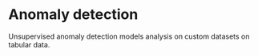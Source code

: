 # Anomaly detection
Unsupervised anomaly detection models analysis on custom datasets on tabular data.
